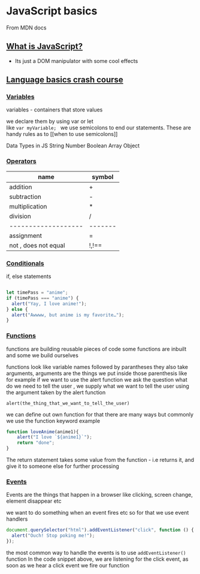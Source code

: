 # JavaScript basics

From MDN docs
## [What is JavaScript?](https://developer.mozilla.org/en-US/docs/Learn/Getting_started_with_the_web/JavaScript_basics#what_is_javascript)

- Its just a DOM manipulator with some cool effects

## [Language basics crash course](https://developer.mozilla.org/en-US/docs/Learn/Getting_started_with_the_web/JavaScript_basics#language_basics_crash_course)
### [Variables](https://developer.mozilla.org/en-US/docs/Learn/Getting_started_with_the_web/JavaScript_basics#variables)
variables - containers that store values

we declare them by using var or let\
like 
`var myVariable;
`
we use semicolons to end our statements. 
These are handy rules as to [[when to use semicolons]] 

Data Types in JS
String 
Number
Boolean
Array
Object
### [Operators](https://developer.mozilla.org/en-US/docs/Learn/Getting_started_with_the_web/JavaScript_basics#operators)
| name                 | symbol  |
| -------------------- | ------- |
| addition             | +       |
| subtraction          | -       |
| multiplication       | *       |
| division             | /       |
| -------------------  | ------- |
| assignment           | =       |
| not , does not equal | !,!==   |


### [Conditionals](https://developer.mozilla.org/en-US/docs/Learn/Getting_started_with_the_web/JavaScript_basics#conditionals)
if, else statements
```js

let timePass = "anime";
if (timePass === "anime") {
  alert("Yay, I love anime!");
} else {
  alert("Awwww, but anime is my favorite…");
}

```

### [Functions](https://developer.mozilla.org/en-US/docs/Learn/Getting_started_with_the_web/JavaScript_basics#functions)

functions are building reusable pieces of code 
some functions are inbuilt and some we build ourselves

functions look like variable names followed by parantheses
they also take arguments, arguments are the things we put inside those parenthesis
like for example if we want to use the alert function we ask the question what do we need to tell the user , we supply what we want to tell the user using the argument taken by the alert function

`alert(the_thing_that_we_want_to_tell_the_user)`

we can define out own function
for that there are many ways but commonly we use the function keyword
example
```js
function loveAnime(anime1){
	alert("I love `${anime1}`");
	return "done";								 
}
```
The return statement takes some value from the function - i.e returns it, and give it to someone else for further processing 

### [Events](https://developer.mozilla.org/en-US/docs/Learn/Getting_started_with_the_web/JavaScript_basics#events)
Events are the things that happen in a browser like clicking, screen change, element disappear etc

we want to do something when an event fires etc so for that we use event handlers
```js
document.querySelector("html").addEventListener("click", function () {
  alert("Ouch! Stop poking me!");
});
```

the most common way to handle the events is to use `addEventListener()` function
In the code snippet above, we are listening for the click event, 
as soon as we hear  a click event we fire our function


